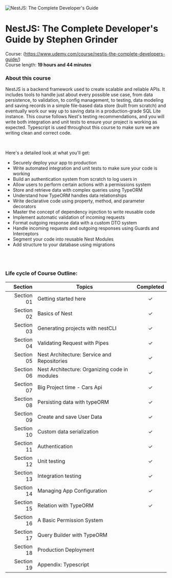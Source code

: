 ![NestJS: The Complete Developer's Guide](https://res.cloudinary.com/practicaldev/image/fetch/s--m_Ng9MLF--/c_imagga_scale,f_auto,fl_progressive,h_210,q_auto,w_500/https://dev-to-uploads.s3.amazonaws.com/i/fppjegg7q1kb2pdzmlvf.png)

# NestJS: The Complete Developer's Guide by Stephen Grinder<br>
Course: (https://www.udemy.com/course/nestjs-the-complete-developers-guide/) <br>
Course length: <b>19 hours and 44 minutes</b>

### About this course
NestJS is a backend framework used to create scalable and reliable APIs. It includes tools to handle just about every possible use case, from data persistence, to validation, to config management, to testing, data modeling and saving records in a simple file-based data store (built from scratch) and eventually work our way up to saving data in a production-grade SQL Lite instance.
This course follows Nest's testing recommendations, and you will write both integration and unit tests to ensure your project is working as expected. 
Typescript is used throughout this course to make sure we are writing clean and correct code.

 <br>

Here's a detailed look at what you'll get:
- Securely deploy your app to production
- Write automated integration and unit tests to make sure your code is working
- Build an authentication system from scratch to log users in
- Allow users to perform certain actions with a permissions system
- Store and retrieve data with complex queries using TypeORM
- Understand how TypeORM handles data relationships
- Write declarative code using property, method, and parameter decorators
- Master the concept of dependency injection to write reusable code
- Implement automatic validation of incoming requests
- Format outgoing response data with a custom DTO system
- Handle incoming requests and outgoing responses using Guards and Interceptors
- Segment your code into reusable Nest Modules
- Add structure to your database using migrations

<br><br>

### Life cycle of Course Outline:
| Section | Topics | Completed |
| ---: | --- | :---: |
| Section 01 | Getting started here | &check; | <br>
| Section 02 | Basics of Nest | &check; | <br>
| Section 03 | Generating projects with nestCLI | &check; | <br>
| Section 04 | Validating Request with Pipes | &check; | <br>
| Section 05 | Nest Architecture: Service and Repositories | &check; | <br>
| Section 06 | Nest Architecture: Organizing code in modules | &check; | <br>
| Section 07 | Big Project time - Cars Api | &check; | <br>
| Section 08 | Persisting data with typeORM | &check; | <br>
| Section 09 | Create and save User Data | &check; |<br>
| Section 10 | Custom data serialization | &check; |<br>
| Section 11 | Authentication | &check; |<br>
| Section 12 | Unit testing | &check; |<br>
| Section 13 | Integration testing | &check; | <br>
| Section 14 | Managing App Configuration | &check; | <br>
| Section 15 | Relation with TypeORM | &check; | <br>
| Section 16 | A Basic Permission System |  | <br>
| Section 17 | Query Builder with TypeORM |  | <br>
| Section 18 | Production Deployment |  | <br>
| Section 19 | Appendix: Typescript |  | <br>

